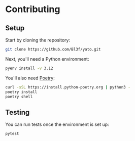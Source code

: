 # Contributing

## Setup

Start by cloning the repository:

```sh
git clone https://github.com/Bl3f/yato.git
```

Next, you'll need a Python environment:

```sh
pyenv install -v 3.12
```

You'll also need [Poetry](https://python-poetry.org/):

```sh
curl -sSL https://install.python-poetry.org | python3 -
poetry install
poetry shell
```

## Testing

You can run tests once the environment is set up:

```sh
pytest
```
